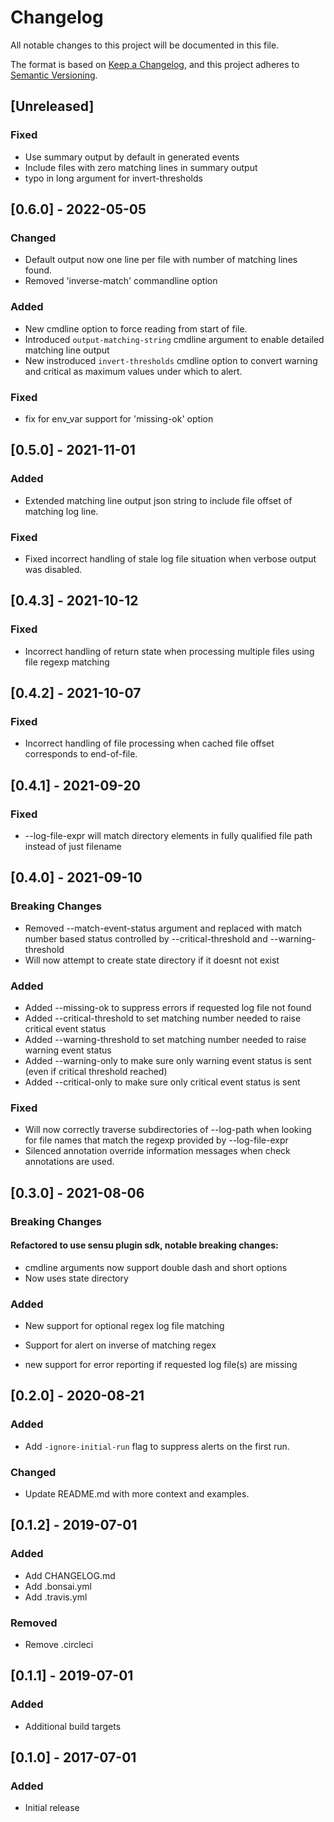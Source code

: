 # Changelog
All notable changes to this project will be documented in this file.

The format is based on [Keep a Changelog](https://keepachangelog.com/en/1.0.0/),
and this project adheres to [Semantic Versioning](https://semver.org/spec/v2.0.0.html).

## [Unreleased]
### Fixed
* Use summary output by default in generated events
* Include files with zero matching lines in summary output
* typo in long argument for invert-thresholds

## [0.6.0] - 2022-05-05

### Changed
* Default output now one line per file with number of matching lines found.
* Removed 'inverse-match' commandline option 
 

### Added
* New cmdline option to force reading from start of file.
* Introduced `output-matching-string` cmdline argument to enable detailed matching line output
* New instroduced `invert-thresholds` cmdline option to convert warning and critical as maximum values under which to alert.

### Fixed
* fix for env_var support for 'missing-ok' option

## [0.5.0] - 2021-11-01

### Added
* Extended matching line output json string to include file offset of matching log line.

### Fixed
* Fixed incorrect handling of stale log file situation when verbose output was disabled.




## [0.4.3] - 2021-10-12

### Fixed
* Incorrect handling of return state when processing multiple files using file regexp matching

## [0.4.2] - 2021-10-07

### Fixed
* Incorrect handling of file processing when cached file offset corresponds to end-of-file.


## [0.4.1] - 2021-09-20

### Fixed
* --log-file-expr  will match directory elements in fully qualified file path instead of just filename 

## [0.4.0] - 2021-09-10

### Breaking Changes
* Removed --match-event-status argument and replaced with match number based status controlled by --critical-threshold and --warning-threshold 
* Will now attempt to create state directory if it doesnt not exist

### Added
* Added --missing-ok to suppress errors if requested log file not found 
* Added --critical-threshold to set matching number needed to raise critical event status
* Added --warning-threshold to set matching number needed to raise warning event status
* Added --warning-only to make sure only warning event status is sent (even if critical threshold reached)
* Added --critical-only to make sure only critical event status is sent

### Fixed
* Will now correctly traverse subdirectories of --log-path when looking for file names that match the regexp provided by --log-file-expr   
* Silenced annotation override information messages when check annotations are used.

## [0.3.0] - 2021-08-06

### Breaking Changes
#### Refactored to use sensu plugin sdk, notable breaking changes:
* cmdline arguments now support double dash  and short options
* Now uses state directory

### Added
* New support for optional regex log file matching

* Support for alert on inverse of matching regex

* new support for error reporting if requested log file(s) are missing

## [0.2.0] - 2020-08-21

### Added
* Add `-ignore-initial-run` flag to suppress alerts on the first run.

### Changed
* Update README.md with more context and examples.

## [0.1.2] - 2019-07-01

### Added
* Add CHANGELOG.md
* Add .bonsai.yml
* Add .travis.yml

### Removed
* Remove .circleci

## [0.1.1] - 2019-07-01

### Added
* Additional build targets

## [0.1.0] - 2017-07-01

### Added
* Initial release
